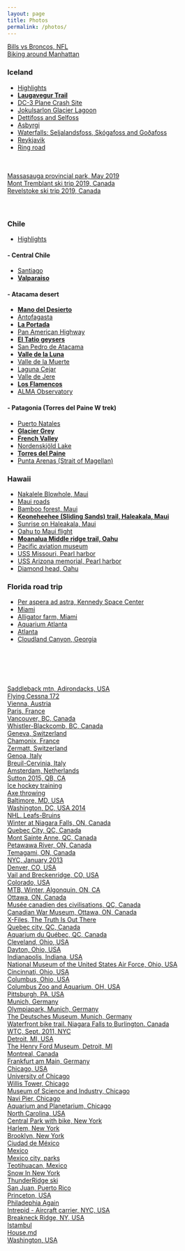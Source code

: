 ```yaml
---
layout: page
title: Photos
permalink: /photos/
---
```


<a href="https://photos.app.goo.gl/wVxBRPN89asYbsY47" target="_blank">Bills vs Broncos, NFL</a><br/>
<a href="https://photos.app.goo.gl/mwgSHh4qFePm7ynF6" target="_blank">Biking around Manhattan</a><br/>

### Iceland

- <a href="https://photos.app.goo.gl/sqg9eEwLZknZp5pp8" target="_blank">Highlights</a><br/>
- <b><a href="https://photos.app.goo.gl/yUa2vpV2Y9w6huPb9" target="_blank">Laugavegur Trail</a></b><br/>
- <a href="https://photos.app.goo.gl/VMzbcbw32iGLZZ4v5" target="_blank">DC-3 Plane Crash Site</a><br/>
- <a href="https://photos.app.goo.gl/z3jQNVCwfonKWs3m6" target="_blank">Jokulsarlon Glacier Lagoon</a><br/>
- <a href="https://photos.app.goo.gl/fysioapgJkUUeFz5A" target="_blank">Dettifoss and Selfoss</a><br/>
- <a href="https://photos.app.goo.gl/djERHB7gxZkcXY1R6" target="_blank">Asbyrgi</a><br/>
- <a href="https://photos.app.goo.gl/XwPydFY125kA7Jdq7" target="_blank">Waterfalls: Seljalandsfoss, Skógafoss and Goðafoss</a><br/>
- <a href="https://photos.app.goo.gl/L5nLvQ1364jkb5Md8" target="_blank">Reykjavik</a><br/>
- <a href="https://photos.app.goo.gl/tCBetwwvKG4hdyTC7" target="_blank">Ring road</a><br/>
<br/><br/>

<a href="https://photos.app.goo.gl/Tyb26J4mHTzYsYkz6" target="_blank">Massasauga provincial park, May 2019</a><br/>
<a href="https://photos.app.goo.gl/vNvfdtiSAFyUyjwi9" target="_blank">Mont Tremblant ski trip 2019, Canada</a><br/>
<a href="https://photos.app.goo.gl/tHLK7gUhZZT9bmis9" target="_blank">Revelstoke ski trip 2019, Canada</a><br/>
<br/><br/>

### Chile

- <a href="https://photos.app.goo.gl/XxdCeDuQkE8LJNDW9" target="_blank">Highlights</a><br/>

#### - Central Chile

- <a href="https://photos.app.goo.gl/BFCADYu6zarpnJhR7" target="_blank">Santiago</a><br/>
- <b><a href="https://photos.app.goo.gl/oqdH97Wqsgasxpju5" target="_blank">Valparaiso</a></b><br/>

#### - Atacama desert

- <b><a href="https://photos.app.goo.gl/i7znDx9BiKbHZDiS7" target="_blank">Mano del Desierto</a></b><br/>
- <a href="https://photos.app.goo.gl/8kCsd9PV8GiWQ31UA" target="_blank">Antofagasta</a><br/>
- <b><a href="https://photos.app.goo.gl/ozobgkrcNc7VqSE38" target="_blank">La Portada</a></b><br/>
- <a href="https://photos.app.goo.gl/r9BYPfMndu3VPCw56" target="_blank">Pan American Highway</a><br/>
- <b><a href="https://photos.app.goo.gl/wHLBQ8b9MU99oVEs8" target="_blank">El Tatio geysers</a></b><br/>
- <a href="https://photos.app.goo.gl/7ZwBtqfKeMKeDnbS9" target="_blank">San Pedro de Atacama</a><br/>
- <b><a href="https://photos.app.goo.gl/MdaCw6Vc5yWaVqWZ8" target="_blank">Valle de la Luna</a></b><br/>
- <a href="https://photos.app.goo.gl/Gh8kbLSCm6pcmqk18" target="_blank">Valle de la Muerte</a><br/>
- <a href="https://photos.app.goo.gl/nnfQAKgCjyT8Le6J8" target="_blank">Laguna Cejar</a><br/>
- <a href="https://photos.app.goo.gl/r3fRZ58GNSqoEi6C6" target="_blank">Valle de Jere</a><br/>
- <b><a href="https://photos.app.goo.gl/eDamd6K6eEKcYzyN9" target="_blank">Los Flamencos</a></b><br/>
- <a href="https://photos.app.goo.gl/iPgYEVdpd8BvsqxYA" target="_blank">ALMA Observatory</a><br/>

#### - Patagonia (Torres del Paine W trek)

- <a href="https://photos.app.goo.gl/w2LCfRhzYCjDk4Cf7" target="_blank">Puerto Natales</a><br/>
- <b><a href="https://photos.app.goo.gl/pZVR3kKqe7mCGGzk6" target="_blank">Glacier Grey</a></b><br/>
- <b><a href="https://photos.app.goo.gl/12AdJY3Nim9zSLfX6" target="_blank">French Valley</a></b><br/>
- <a href="https://photos.app.goo.gl/NqZii1gBTHYtnvTn6" target="_blank">Nordenskjöld Lake</a><br/>
- <b><a href="https://photos.app.goo.gl/epgk7kCBoJH2NBN4A" target="_blank">Torres del Paine</a></b><br/>
- <a href="https://photos.app.goo.gl/9G8GtkCFUDvfqmq9A" target="_blank">Punta Arenas (Strait of Magellan)</a><br/>

### Hawaii

 - <a href="https://goo.gl/photos/cAk36r7DYRL6YVx87" target="_blank">Nakalele Blowhole, Maui</a><br/>
 - <a href="https://goo.gl/photos/Jh7UdS2TyuSW32BK7" target="_blank">Maui roads</a><br/>
 - <a href="https://goo.gl/photos/Zhqy6Kp1Da6an3NJA" target="_blank">Bamboo forest, Maui</a><br/>
 - <b><a href="https://goo.gl/photos/pG2uGmgP9YCecLBD6" target="_blank">Keoneheehee (Sliding Sands) trail, Haleakala, Maui</a></b><br/>
 - <a href="https://goo.gl/photos/vRxtCjJsigb4JBUW7" target="_blank">Sunrise on Haleakala, Maui</a><br/>
 - <a href="https://goo.gl/photos/zAoiMni2pfErX2AY6" target="_blank">Oahu to Maui flight</a><br/>
 - <b><a href="https://goo.gl/photos/tWqbuEacE2exQgpJ7" target="_blank">Moanalua Middle ridge trail, Oahu</a></b><br/>
 - <a href="https://goo.gl/photos/9J6jBcQo9QvLytmw6" target="_blank">Pacific aviation museum</a><br/>
 - <a href="https://goo.gl/photos/3p6EDK3zX7x8c9hZ8" target="_blank">USS Missouri, Pearl harbor</a><br/>
 - <a href="https://goo.gl/photos/nDVtq1nMwfkQifme6" target="_blank">USS Arizona memorial,  Pearl harbor</a><br/>
 - <a href="https://goo.gl/photos/yhmWa7nt7yfz1BwG7" target="_blank">Diamond head, Oahu</a><br/>

### Florida road trip

 - <a href="https://goo.gl/photos/dveisddTCV3idafE6" target="_blank">Per aspera ad astra, Kennedy Space Center</a><br/>
 - <a href="https://goo.gl/photos/uDvXbTJtBX7LxsU97" target="_blank">Miami</a><br/>
 - <a href="https://goo.gl/photos/59JuLTX5VXotqxMT6" target="_blank">Alligator farm, Miami</a><br/>
 - <a href="https://goo.gl/photos/66PpDHYmMP11ixRT7" target="_blank">Aquarium Atlanta</a><br/>
 - <a href="https://goo.gl/photos/YVLVzyRfdaKKjRmt7" target="_blank">Atlanta</a><br/>
 - <a href="https://goo.gl/photos/CU9iTpgiQPxr4KySA" target="_blank">Cloudland Canyon, Georgia</a><br/>

<br/><br/><br/><br/>

<a href="https://goo.gl/photos/aQsL4S7QPBsvSR1bA" target="_blank">Saddleback mtn, Adirondacks, USA</a><br/>
<a href="https://goo.gl/photos/Lo3UptkxiTAgRtZf6" target="_blank">Flying Cessna 172</a><br/>
<a href="https://goo.gl/photos/yWwuoJuQdUFx16b57" target="_blank">Vienna, Austria</a><br/>
<a href="https://goo.gl/photos/Udpr17P5qwxv2btr9" target="_blank">Paris, France</a><br/>
<a href="https://goo.gl/photos/SW5fSt4C8DPfVGWp8" target="_blank">Vancouver, BC, Canada</a><br/>
<a href="https://goo.gl/photos/Anzomd32Pmq1nxeq5" target="_blank">Whistler-Blackcomb, BC, Canada</a><br/>
<a href="https://goo.gl/photos/Py3N5ksZ5B6Zmsta8" target="_blank">Geneva, Switzerland</a><br/>
<a href="https://goo.gl/photos/8zYevVU8htAHaB8X7" target="_blank">Chamonix, France</a><br/>
<a href="https://goo.gl/photos/JMACYxRayiLB41GV8" target="_blank">Zermatt, Switzerland</a><br/>
<a href="https://goo.gl/photos/DQzM4XBYvBfpE6du9" target="_blank">Genoa, Italy</a><br/>
<a href="https://goo.gl/photos/pVANQJE15FueHYni8" target="_blank">Breuil-Cervinia, Italy</a><br/>
<a href="https://goo.gl/photos/XZ3Fw88D5pVFXn5z5" target="_blank">Amsterdam, Netherlands</a><br/>
<a href="https://goo.gl/photos/7cKjcfTfty6LEFko9" target="_blank">Sutton 2015, QB, CA</a><br/>
<a href="https://goo.gl/photos/yvRW8BcYy2NcMDEn8" target="_blank">Ice hockey training</a><br/>
<a href="https://goo.gl/photos/PGGJsoiX15W2SJTa9" target="_blank">Axe throwing</a><br/>
<a href="https://goo.gl/photos/dmVtRenc75py13wP8" target="_blank">Baltimore, MD, USA</a><br/>
<a href="https://goo.gl/photos/3DQZ78DzokFCVabt6" target="_blank">Washington, DC, USA 2014</a><br/>
<a href="https://goo.gl/photos/sj32nLMjbasq4rVs5" target="_blank">NHL. Leafs-Bruins</a><br/>
<a href="https://goo.gl/photos/uYmTDuRVzD6k7AzU8" target="_blank">Winter at Niagara Falls, ON, Canada</a><br/>
<a href="https://goo.gl/photos/hHjCz4AX9kiNgcji6" target="_blank">Quebec City, QC, Canada</a><br/>
<a href="https://goo.gl/photos/meoNLzc7VKmgedse7" target="_blank">Mont Sainte Anne, QC, Canada</a><br/>
<a href="https://goo.gl/photos/A35cc57RTNimVpgX9" target="_blank">Petawawa River, ON, Canada</a><br/>
<a href="https://goo.gl/photos/CJaYTm2yvaWKVBiF8" target="_blank">Temagami, ON, Canada</a><br/>
<a href="https://goo.gl/photos/mK76uYWhHGQcXReh6" target="_blank">NYC, January 2013</a><br/>
<a href="https://goo.gl/photos/6i2JJiXBLa3g5jzK9" target="_blank">Denver, CO, USA</a><br/>
<a href="https://goo.gl/photos/hHj3RccATfesh8Eh6" target="_blank">Vail and Breckenridge, CO, USA</a><br/>
<a href="https://goo.gl/photos/XNGk77qMbp3YdsUN6" target="_blank">Colorado, USA</a><br/>
<a href="https://goo.gl/photos/QN96UznJ5eYFzqZKA" target="_blank">MTB, Winter, Algonquin, ON, CA</a><br/>
<a href="https://goo.gl/photos/cqUfDyFzbXxgJJcP8" target="_blank">Ottawa, ON, Canada</a><br/>
<a href="https://goo.gl/photos/Y1S9a4HQvcKwjpgL8" target="_blank">Musée canadien des civilisations, QC, Canada</a><br/>
<a href="https://goo.gl/photos/5F3KyEEBBVVJsMMi7" target="_blank">Canadian War Museum, Ottawa, ON, Canada</a><br/>
<a href="https://goo.gl/photos/yGmsnonbgZUHZayF7" target="_blank">X-Files, The Truth Is Out There</a><br/>
<a href="https://goo.gl/photos/ouUeSUyahA8EYVH67" target="_blank">Quebec city, QC, Canada</a><br/>
<a href="https://goo.gl/photos/c7u7A5nv2brTRP3C9" target="_blank">Aquarium du Québec, QC, Canada</a><br/>
<a href="https://goo.gl/photos/XS18DN8G9cPqBQQR7" target="_blank">Cleveland, Ohio, USA</a><br/>
<a href="https://goo.gl/photos/jPx2RxmikrDtxHyK7" target="_blank">Dayton, Ohio, USA</a><br/>
<a href="https://goo.gl/photos/CVxR8MypdiKafAFJ6" target="_blank">Indianapolis, Indiana, USA</a><br/>
<a href="https://goo.gl/photos/1yA6h5ETQmvWHQ8WA" target="_blank">National Museum of the United States Air Force, Ohio, USA</a><br/>
<a href="https://goo.gl/photos/bARb2oYfzVijVQiS8" target="_blank">Cincinnati, Ohio, USA</a><br/>
<a href="https://goo.gl/photos/5AhGawV5ht1wnE956" target="_blank">Columbus, Ohio, USA</a><br/>
<a href="https://goo.gl/photos/TFo6Z81nmfZzhUe19" target="_blank">Columbus Zoo and Aquarium, OH, USA</a><br/>
<a href="https://goo.gl/photos/8WxcqNXTzPLFuNXi9" target="_blank">Pittsburgh, PA, USA</a><br/>
<a href="https://goo.gl/photos/U1noZhXkW6u5SfPj9" target="_blank">Munich, Germany</a><br/>
<a href="https://goo.gl/photos/T4NbR2KR4PnGHY8w9" target="_blank">Olympiapark, Munich, Germany</a><br/>
<a href="https://goo.gl/photos/PbX5Mpm6varHPnr98" target="_blank">The Deutsches Museum, Munich, Germany</a><br/>
<a href="https://goo.gl/photos/SSq7d6R9QMBAQoYH9" target="_blank">Waterfront bike trail. Niagara Falls to Burlington. Canada</a><br/>
<a href="https://goo.gl/photos/itVkV1MqprfosZik6" target="_blank">WTC, Sept. 2011, NYC</a><br/>
<a href="https://goo.gl/photos/KW8FzWxRwtphVqkn9" target="_blank">Detroit, MI, USA</a><br/>
<a href="https://goo.gl/photos/H7rgFhD4zeffHFG56" target="_blank">The Henry Ford Museum, Detroit, MI</a><br/>
<a href="https://goo.gl/photos/ft8REGntwp5QP2a77" target="_blank">Montreal, Canada</a><br/>
<a href="https://goo.gl/photos/Bw5TcvbR1MDZkEcg9" target="_blank">Frankfurt am Main, Germany</a><br/>
<a href="https://goo.gl/photos/JtVXbzpqK3JuUEYH8" target="_blank">Chicago, USA</a><br/>
<a href="https://goo.gl/photos/ekoQ63RTHghRw2FN7" target="_blank">University of Chicago</a><br/>
<a href="https://goo.gl/photos/NDrmMKxePV1RvFZBA" target="_blank">Willis Tower, Chicago</a><br/>
<a href="https://goo.gl/photos/W9yYL897y87KBb7o7" target="_blank">Museum of Science and Industry, Chicago</a><br/>
<a href="https://goo.gl/photos/sBXbEMNMDnehJAPV7" target="_blank">Navi Pier, Chicago</a><br/>
<a href="https://goo.gl/photos/MA9AjUUvD7NLR7Lm7" target="_blank">Aquarium and Planetarium, Chicago</a><br/>
<a href="https://goo.gl/photos/PJ65thHWkYuAkVxd6" target="_blank">North Carolina, USA</a><br/>
<a href="https://goo.gl/photos/ocF6A26SnebcTJEH7" target="_blank">Central Park with bike, New York</a><br/>
<a href="https://goo.gl/photos/oEm67EM6YThWcUYT6" target="_blank">Harlem, New York</a><br/>
<a href="https://goo.gl/photos/pS3NBSjmJRsyxBxL9" target="_blank">Brooklyn, New York</a><br/>
<a href="https://goo.gl/photos/bGVgMiE2ctee1unn8" target="_blank">Ciudad de México</a><br/>
<a href="https://goo.gl/photos/TA8nrx98cB27MGXW8" target="_blank">Mexico</a><br/>
<a href="https://goo.gl/photos/ofJ7ez7zMkN3EULY9" target="_blank">Mexico city, parks</a><br/>
<a href="https://goo.gl/photos/kMmzGRSE1qhSJuPk9" target="_blank">Teotihuacan, Mexico</a><br/>
<a href="https://goo.gl/photos/vcXvJWKJhiS1Lzuv5" target="_blank">Snow In New York</a><br/>
<a href="https://goo.gl/photos/6kE5H9vFYXVB3q1x9" target="_blank">ThunderRidge ski</a><br/>
<a href="https://goo.gl/photos/vnzzHeNuQQpTRNPs8" target="_blank">San Juan, Puerto Rico</a><br/>
<a href="https://goo.gl/photos/B5br8KH9i3DeP6ob9" target="_blank">Princeton, USA</a><br/>
<a href="https://goo.gl/photos/rdcXnvfJcTTibpQY9" target="_blank">Philadephia Again</a><br/>
<a href="https://goo.gl/photos/zVDphoiUVG1QrxjM8" target="_blank">Intrepid - Aircraft carrier, NYC, USA</a><br/>
<a href="https://goo.gl/photos/S2ZscUc7VuK2yv2u9" target="_blank">Breakneck Ridge, NY, USA</a><br/>
<a href="https://goo.gl/photos/obXTNveYezrnvsp68" target="_blank">Istambul</a><br/>
<a href="https://goo.gl/photos/g78riGn8ErwbTuhF7" target="_blank">House.md</a><br/>
<a href="https://goo.gl/photos/wDVz5rricGRYEPoH8" target="_blank">Washington, USA</a><br/>
